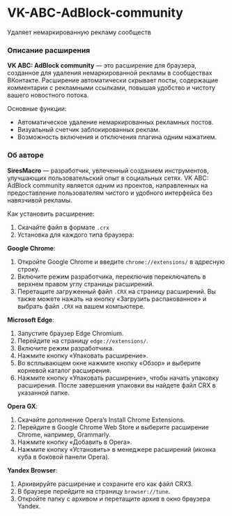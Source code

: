 # VK-ABC-AdBlock-community
Удаляет немаркированную рекламу сообществ
### Описание расширения

**VK ABC: AdBlock community** — это расширение для браузера, созданное для удаления немаркированной рекламы в сообществах ВКонтакте. Расширение автоматически скрывает посты, содержащие комментарии с рекламными ссылками, повышая удобство и чистоту вашего новостного потока.

Основные функции:
- Автоматическое удаление немаркированных рекламных постов.
- Визуальный счетчик заблокированных реклам.
- Возможность включения и отключения плагина одним нажатием.

### Об авторе

**SiresMacro** — разработчик, увлеченный созданием инструментов, улучшающих пользовательский опыт в социальных сетях. VK ABC: AdBlock community является одним из проектов, направленных на предоставление пользователям чистого и удобного интерфейса без навязчивой рекламы.

Как установить расширение:
1. Скачайте файл в формате `.crx`
2. Установка для каждого типа браузера:

**Google Chrome**:
1. Откройте Google Chrome и введите `chrome://extensions/` в адресную строку.
2. Включите режим разработчика, переключив переключатель в верхнем правом углу страницы расширений.
3. Перетащите загруженный файл `.CRX` на страницу расширений. Вы также можете нажать на кнопку «Загрузить распакованное» и выбрать файл `.CRX` на вашем компьютере.

**Microsoft Edge**:
1. Запустите браузер Edge Chromium.
2. Перейдите на страницу `edge://extensions/`.
3. Включите режим разработчика.
4. Нажмите кнопку «Упаковать расширение».
5. Во всплывающем окне нажмите кнопку «Обзор» и выберите корневой каталог расширения.
6. Нажмите кнопку «Упаковать расширение», чтобы начать упаковку расширения. После завершения упаковки вы найдете файл CRX в указанной папке.

**Opera GX**:
1. Скачайте дополнение Opera’s Install Chrome Extensions.
2. Перейдите в Google Chrome Web Store и выберите расширение Chrome, например, Grammarly.
3. Нажмите кнопку «Добавить в Opera».
4. Нажмите кнопку «Установить» в менеджере расширений (иконка куба в боковой панели Opera).

**Yandex Browser**:
1. Архивируйте расширение и сохраните его как файл CRX3.
2. В браузере перейдите на страницу `browser://tune`.
3. Откройте папку с архивом и перетащите архив в окно браузера Yandex.
